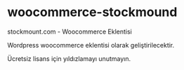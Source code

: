 # woocommerce-stockmound
 stockmount.com - Woocommerce Eklentisi

Wordpress woocommerce eklentisi olarak geliştirilecektir.

Ücretsiz lisans için yıldızlamayı unutmayın.